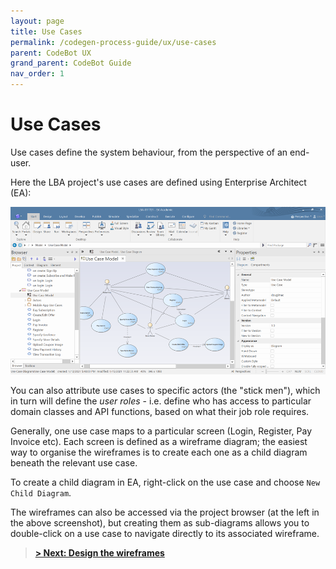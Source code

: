 ```yaml
---
layout: page
title: Use Cases
permalink: /codegen-process-guide/ux/use-cases
parent: CodeBot UX
grand_parent: CodeBot Guide
nav_order: 1
---
```


# Use Cases

Use cases define the system behaviour, from the perspective of an end-user.

Here the LBA project's use cases are defined using Enterprise Architect (EA):

![Defining the use cases in EA](../../images/lba/use-cases-in-ea.png "Defining the use cases in EA")

You can also attribute use cases to specific actors (the "stick men"), which in turn will define the *user roles* - i.e. define who has access to particular domain classes and API functions, based on what their job role requires.

Generally, one use case maps to a particular screen (Login, Register, Pay Invoice etc). Each screen is defined as a wireframe diagram; the easiest way to organise the wireframes is to create each one as a child diagram beneath the relevant use case.

To create a child diagram in EA, right-click on the use case and choose `New Child Diagram`.

The wireframes can also be accessed via the project browser (at the left in the above screenshot), but creating them as sub-diagrams allows you to double-click on a use case to navigate directly to its associated wireframe.

> **[> Next: Design the wireframes](wireframes)**
